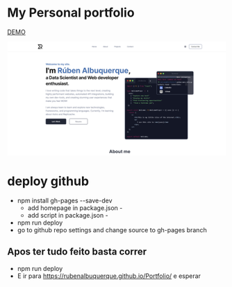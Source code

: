 # My Personal portfolio


[DEMO]([URL](https://rubenalbuquerque.github.io/Portfolio/))


![View](./View.PNG "View")







# deploy github

-   npm install gh-pages --save-dev
    -   add homepage in package.json -
    -   add script in package.json -
-   npm run deploy
-   go to github repo settings and change source to gh-pages branch

## Apos ter tudo feito basta correr

-   npm run deploy
-   E ir para https://rubenalbuquerque.github.io/Portfolio/ e esperar
